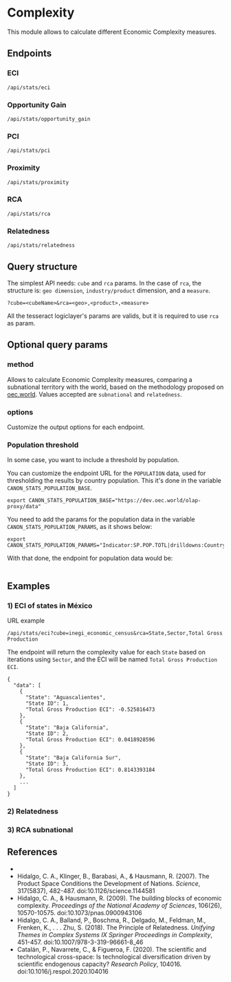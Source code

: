 # Complexity
This module allows to calculate different Economic Complexity measures.

## Endpoints

### ECI 
`/api/stats/eci`

### Opportunity Gain 
`/api/stats/opportunity_gain`

### PCI
`/api/stats/pci`

### Proximity
`/api/stats/proximity`

### RCA
`/api/stats/rca`

### Relatedness
`/api/stats/relatedness`

## Query structure

The simplest API needs: `cube` and `rca` params. In the case of `rca`, the structure is: `geo dimension`, `industry/product` dimension, and a `measure`.
```
?cube=<cubeName>&rca=<geo>,<product>,<measure>
```
All the tesseract logiclayer's params are valids, but it is required to use `rca` as param.

## Optional query params

### method
Allows to calculate Economic Complexity measures, comparing a subnational territory with the world, based on the methodology proposed on [oec.world](). Values accepted are `subnational` and `relatedness`.

### options
Customize the output options for each endpoint.

### Population threshold

In some case, you want to include a threshold by population.

You can customize the endpoint URL for the `POPULATION` data, used for thresholding the results by country population. This it's done in the variable `CANON_STATS_POPULATION_BASE`.

```
export CANON_STATS_POPULATION_BASE="https://dev.oec.world/olap-proxy/data"
```

You need to add the params for the population data in the variable `CANON_STATS_POPULATION_PARAMS`, as it shows below:

```
export CANON_STATS_POPULATION_PARAMS="Indicator:SP.POP.TOTL|drilldowns:Country|measures:Measure|cube:indicators_i_wdi_a"
```

With that done, the endpoint for population data would be:
```

```
## Examples

### 1) ECI of states in México

URL example
```
/api/stats/eci?cube=inegi_economic_census&rca=State,Sector,Total Gross Production
```

The endpoint will return the complexity value for each `State` based on iterations using `Sector`, and the ECI will be named `Total Gross Production ECI`.

```
{
  "data": [
    {
      "State": "Aguascalientes",
      "State ID": 1,
      "Total Gross Production ECI": -0.525816473
    },
    {
      "State": "Baja California",
      "State ID": 2,
      "Total Gross Production ECI": 0.0418928596
    },
    {
      "State": "Baja California Sur",
      "State ID": 3,
      "Total Gross Production ECI": 0.8143393184
    },
    ...
  ]
}
```

### 2) Relatedness 

### 3) RCA subnational 




## References

* 
* Hidalgo, C. A., Klinger, B., Barabasi, A., &amp; Hausmann, R. (2007). The Product Space Conditions the Development of Nations. _Science_, 317(5837), 482-487. doi:10.1126/science.1144581
* Hidalgo, C. A., &amp; Hausmann, R. (2009). The building blocks of economic complexity. _Proceedings of the National Academy of Sciences_, 106(26), 10570-10575. doi:10.1073/pnas.0900943106
* Hidalgo, C. A., Balland, P., Boschma, R., Delgado, M., Feldman, M., Frenken, K., . . . Zhu, S. (2018). The Principle of Relatedness. _Unifying Themes in Complex Systems IX Springer Proceedings in Complexity_, 451-457. doi:10.1007/978-3-319-96661-8_46
* Catalán, P., Navarrete, C., &amp; Figueroa, F. (2020). The scientific and technological cross-space: Is technological diversification driven by scientific endogenous capacity? _Research Policy_, 104016. doi:10.1016/j.respol.2020.104016
